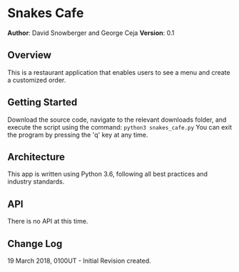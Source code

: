 # Snakes Cafe

**Author**: David Snowberger and George Ceja
**Version**: 0.1

## Overview
This is a restaurant application that enables users to see a menu and create a customized order.

## Getting Started
Download the source code, navigate to the relevant downloads folder, and execute the script using the command:
```python3 snakes_cafe.py```
You can exit the program by pressing the 'q' key at any time.

## Architecture
This app is written using Python 3.6, following all best practices and industry standards.

## API
There is no API at this time.

## Change Log
19 March 2018, 0100UT - Initial Revision created.
